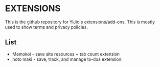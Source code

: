 # EXTENSIONS
This is the github repository for YiJio's extensions/add-ons. This is mostly used to show terms and privacy policies.

## List
* Memokoi - save site resources + tab count extension
* noto maki - save, track, and manage to-dos extension